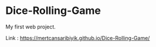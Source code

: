 # Dice-Rolling-Game
My first web project.

Link : https://mertcansaribiyik.github.io/Dice-Rolling-Game/
